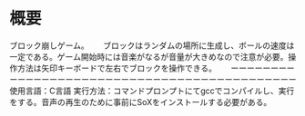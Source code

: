 # 概要
ブロック崩しゲーム。　　
ブロックはランダムの場所に生成し、ボールの速度は一定である。ゲーム開始時には音楽がなるが音量が大きめなので注意が必要。操作方法は矢印キーボードで左右でブロックを操作できる。　　
ーーーーーーーーーーーーーーーーーーーーーーーーーーーーーーーーーーーーーーーーーーーー　　
使用言語：C言語
実行方法：コマンドプロンプトにてgccでコンパイルし、実行をする。音声の再生のために事前にSoXをインストールする必要がある。
